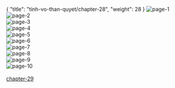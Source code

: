 { "title": "tinh-vo-than-quyet/chapter-28", "weight": 28 }
<img src="tinh-vo-than-quyet_0028_01-99592d1232674e2ed850dda8b70b3cd9.webp" alt="page-1" origin="https://3.bp.blogspot.com/-oZTit_7mD38/WGXT7KC-zsI/AAAAAAAMcT8/gBzG_qtTqYI/s0/Tinh-Vo-Than-Quyet-Chapter-28-P-2.jpg"><br/>
<img src="tinh-vo-than-quyet_0028_02-933a0539889da85575bfccb254950cff.webp" alt="page-2" origin="https://3.bp.blogspot.com/-GfshYQ2FgW8/WGXT8KTnRWI/AAAAAAAMcUA/Vy6uRrj-IVY/s0/Tinh-Vo-Than-Quyet-Chapter-28-P-3.jpg"><br/>
<img src="tinh-vo-than-quyet_0028_03-9f9c372551536e4968db394ffc17a7f2.webp" alt="page-3" origin="https://3.bp.blogspot.com/-X7Cie8Zj0Y0/WGXT85ixy0I/AAAAAAAMcUE/yUy-VGxr9gI/s0/Tinh-Vo-Than-Quyet-Chapter-28-P-4.jpg"><br/>
<img src="tinh-vo-than-quyet_0028_04-4fe20cb99e672a66e43ce40f5262ab58.webp" alt="page-4" origin="https://3.bp.blogspot.com/-7oDbu6RzbCs/WGXT94y3xXI/AAAAAAAMcUI/23OEqhS9rKY/s0/Tinh-Vo-Than-Quyet-Chapter-28-P-5.jpg"><br/>
<img src="tinh-vo-than-quyet_0028_05-b142905ae384190569750eb1ccf357f8.webp" alt="page-5" origin="https://3.bp.blogspot.com/-aYn4hrm7XqE/WGXT-t_wqpI/AAAAAAAMcUM/8Lg4Tq7XRoY/s0/Tinh-Vo-Than-Quyet-Chapter-28-P-6.jpg"><br/>
<img src="tinh-vo-than-quyet_0028_06-23f4fed31e57370a8d035ecaa1ee0e86.webp" alt="page-6" origin="https://3.bp.blogspot.com/-WqVTkKZg4c0/WGXT_kyUdgI/AAAAAAAMcUQ/nSvTqKK4qTw/s0/Tinh-Vo-Than-Quyet-Chapter-28-P-7.jpg"><br/>
<img src="tinh-vo-than-quyet_0028_07-874af9a231e4c53910d61af9159327d2.webp" alt="page-7" origin="https://3.bp.blogspot.com/-a0hsferCDsQ/WGXUAafn9mI/AAAAAAAMcUU/fgYNh1H_hYI/s0/Tinh-Vo-Than-Quyet-Chapter-28-P-8.jpg"><br/>
<img src="tinh-vo-than-quyet_0028_08-639cf26145c024cd106b10eb5e5bcfbe.webp" alt="page-8" origin="https://3.bp.blogspot.com/-jnUzkdChGUY/WGXUBch6f9I/AAAAAAAMcUY/j9wgI0Qaf04/s0/Tinh-Vo-Than-Quyet-Chapter-28-P-9.jpg"><br/>
<img src="tinh-vo-than-quyet_0028_09-0f67e4b971328b0fde993e5a8e43fed3.webp" alt="page-9" origin="https://3.bp.blogspot.com/-1q7SjjR4uA8/WGXUCYYRriI/AAAAAAAMcUc/vwd5wcxsdNg/s0/Tinh-Vo-Than-Quyet-Chapter-28-P-10.jpg"><br/>
<img src="tinh-vo-than-quyet_0028_10-ff300d631df2aeb09fba4d182f005541.webp" alt="page-10" origin="https://3.bp.blogspot.com/-i2Bj9Ir1F9g/WGXUDM2EKnI/AAAAAAAMcUg/EouzWammH-A/s0/Tinh-Vo-Than-Quyet-Chapter-28-P-11.jpg"><br/>
<br/><a class="nextchap" href="/tinh-vo-than-quyet/chapter-29">chapter-29</a>
